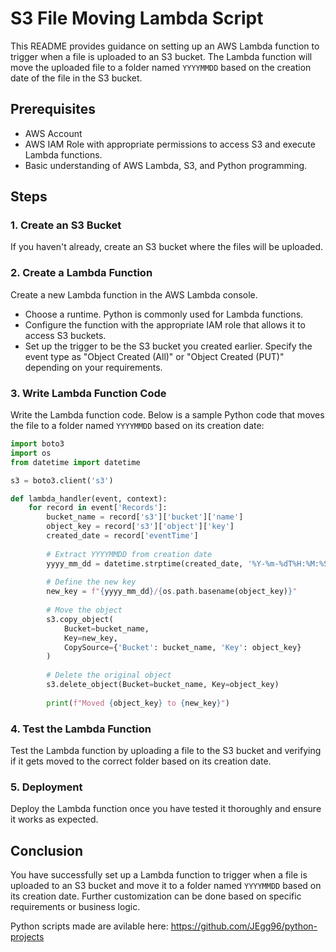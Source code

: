 # S3 File Moving Lambda Script

This README provides guidance on setting up an AWS Lambda function to trigger when a file is uploaded to an S3 bucket. The Lambda function will move the uploaded file to a folder named `YYYYMMDD` based on the creation date of the file in the S3 bucket.

## Prerequisites

- AWS Account
- AWS IAM Role with appropriate permissions to access S3 and execute Lambda functions.
- Basic understanding of AWS Lambda, S3, and Python programming.

## Steps

### 1. Create an S3 Bucket

If you haven't already, create an S3 bucket where the files will be uploaded.

### 2. Create a Lambda Function

Create a new Lambda function in the AWS Lambda console.

- Choose a runtime. Python is commonly used for Lambda functions.
- Configure the function with the appropriate IAM role that allows it to access S3 buckets.
- Set up the trigger to be the S3 bucket you created earlier. Specify the event type as "Object Created (All)" or "Object Created (PUT)" depending on your requirements.

### 3. Write Lambda Function Code

Write the Lambda function code. Below is a sample Python code that moves the file to a folder named `YYYYMMDD` based on its creation date:

```python
import boto3
import os
from datetime import datetime

s3 = boto3.client('s3')

def lambda_handler(event, context):
    for record in event['Records']:
        bucket_name = record['s3']['bucket']['name']
        object_key = record['s3']['object']['key']
        created_date = record['eventTime']
        
        # Extract YYYYMMDD from creation date
        yyyy_mm_dd = datetime.strptime(created_date, '%Y-%m-%dT%H:%M:%SZ').strftime('%Y%m%d')
        
        # Define the new key
        new_key = f"{yyyy_mm_dd}/{os.path.basename(object_key)}"
        
        # Move the object
        s3.copy_object(
            Bucket=bucket_name,
            Key=new_key,
            CopySource={'Bucket': bucket_name, 'Key': object_key}
        )
        
        # Delete the original object
        s3.delete_object(Bucket=bucket_name, Key=object_key)
        
        print(f"Moved {object_key} to {new_key}")
```

### 4. Test the Lambda Function

Test the Lambda function by uploading a file to the S3 bucket and verifying if it gets moved to the correct folder based on its creation date.

### 5. Deployment

Deploy the Lambda function once you have tested it thoroughly and ensure it works as expected.

## Conclusion

You have successfully set up a Lambda function to trigger when a file is uploaded to an S3 bucket and move it to a folder named `YYYYMMDD` based on its creation date. Further customization can be done based on specific requirements or business logic.

Python scripts made are avilable here: https://github.com/JEgg96/python-projects
